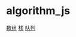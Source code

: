 <!--
 * @Author: your name
 * @Date: 2019-12-21 21:30:57
 * @LastEditTime : 2019-12-22 23:17:27
 * @LastEditors  : Please set LastEditors
 * @Description: In User Settings Edit
 * @FilePath: /algorithm_js/README.md
 -->
# algorithm_js
[数组](https://github.com/liangchaofei/algorithm_js/blob/master/01_arr/README.md)
[栈](https://github.com/liangchaofei/algorithm_js/blob/master/02_stack/README.md)
[队列](https://github.com/liangchaofei/algorithm_js/blob/master/03_queue/README.md)